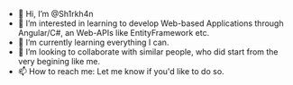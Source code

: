 - 👋 Hi, I’m @Sh1rkh4n
- 👀 I’m interested in learning to develop Web-based Applications through Angular/C#, an Web-APIs like EntityFramework etc.
- 🌱 I’m currently learning everything I can.
- 💞️ I’m looking to collaborate with similar people, who did start from the very begining like me.
- 📫 How to reach me: Let me know if you'd like to do so.

<!---
Sh1rkh4n/Sh1rkh4n is a ✨ special ✨ repository because its `README.md` (this file) appears on your GitHub profile.
You can click the Preview link to take a look at your changes.
--->
